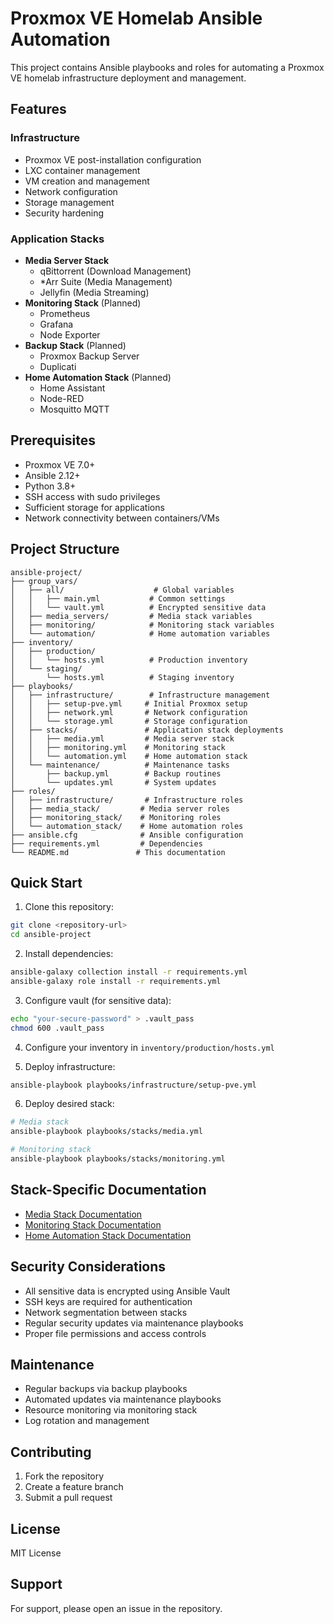 # Proxmox VE Homelab Ansible Automation

This project contains Ansible playbooks and roles for automating a Proxmox VE homelab infrastructure deployment and management.

## Features

### Infrastructure
- Proxmox VE post-installation configuration
- LXC container management
- VM creation and management
- Network configuration
- Storage management
- Security hardening

### Application Stacks
- **Media Server Stack**
  - qBittorrent (Download Management)
  - *Arr Suite (Media Management)
  - Jellyfin (Media Streaming)
- **Monitoring Stack** (Planned)
  - Prometheus
  - Grafana
  - Node Exporter
- **Backup Stack** (Planned)
  - Proxmox Backup Server
  - Duplicati
- **Home Automation Stack** (Planned)
  - Home Assistant
  - Node-RED
  - Mosquitto MQTT

## Prerequisites

- Proxmox VE 7.0+
- Ansible 2.12+
- Python 3.8+
- SSH access with sudo privileges
- Sufficient storage for applications
- Network connectivity between containers/VMs

## Project Structure

```
ansible-project/
├── group_vars/
│   ├── all/                    # Global variables
│   │   ├── main.yml           # Common settings
│   │   └── vault.yml          # Encrypted sensitive data
│   ├── media_servers/         # Media stack variables
│   ├── monitoring/            # Monitoring stack variables
│   └── automation/            # Home automation variables
├── inventory/
│   ├── production/
│   │   └── hosts.yml          # Production inventory
│   └── staging/
│       └── hosts.yml          # Staging inventory
├── playbooks/
│   ├── infrastructure/        # Infrastructure management
│   │   ├── setup-pve.yml     # Initial Proxmox setup
│   │   ├── network.yml       # Network configuration
│   │   └── storage.yml       # Storage configuration
│   ├── stacks/               # Application stack deployments
│   │   ├── media.yml         # Media server stack
│   │   ├── monitoring.yml    # Monitoring stack
│   │   └── automation.yml    # Home automation stack
│   └── maintenance/          # Maintenance tasks
│       ├── backup.yml        # Backup routines
│       └── updates.yml       # System updates
├── roles/
│   ├── infrastructure/       # Infrastructure roles
│   ├── media_stack/         # Media server roles
│   ├── monitoring_stack/    # Monitoring roles
│   └── automation_stack/    # Home automation roles
├── ansible.cfg              # Ansible configuration
├── requirements.yml         # Dependencies
└── README.md               # This documentation
```

## Quick Start

1. Clone this repository:
```bash
git clone <repository-url>
cd ansible-project
```

2. Install dependencies:
```bash
ansible-galaxy collection install -r requirements.yml
ansible-galaxy role install -r requirements.yml
```

3. Configure vault (for sensitive data):
```bash
echo "your-secure-password" > .vault_pass
chmod 600 .vault_pass
```

4. Configure your inventory in `inventory/production/hosts.yml`

5. Deploy infrastructure:
```bash
ansible-playbook playbooks/infrastructure/setup-pve.yml
```

6. Deploy desired stack:
```bash
# Media stack
ansible-playbook playbooks/stacks/media.yml

# Monitoring stack
ansible-playbook playbooks/stacks/monitoring.yml
```

## Stack-Specific Documentation

- [Media Stack Documentation](docs/media_stack.md)
- [Monitoring Stack Documentation](docs/monitoring_stack.md)
- [Home Automation Stack Documentation](docs/automation_stack.md)

## Security Considerations

- All sensitive data is encrypted using Ansible Vault
- SSH keys are required for authentication
- Network segmentation between stacks
- Regular security updates via maintenance playbooks
- Proper file permissions and access controls

## Maintenance

- Regular backups via backup playbooks
- Automated updates via maintenance playbooks
- Resource monitoring via monitoring stack
- Log rotation and management

## Contributing

1. Fork the repository
2. Create a feature branch
3. Submit a pull request

## License

MIT License

## Support

For support, please open an issue in the repository.
